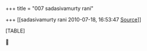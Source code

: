 +++
title = "007 sadasivamurty rani"

+++
[[sadasivamurty rani	2010-07-18, 16:53:47 [Source](https://groups.google.com/g/bvparishat/c/DLXybcqNn9I)]]



[TABLE]



